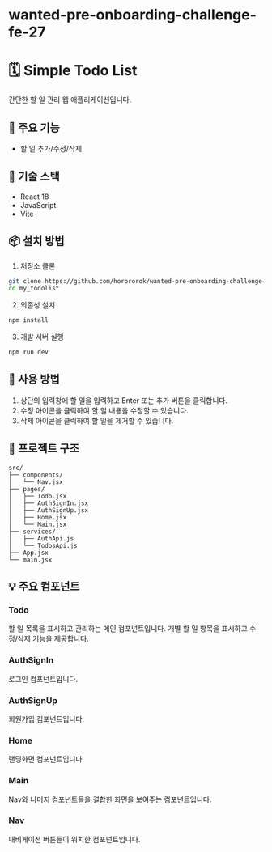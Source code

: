 ﻿# wanted-pre-onboarding-challenge-fe-27

# 🗓 Simple Todo List

간단한 할 일 관리 웹 애플리케이션입니다.

## 🌟 주요 기능

- 할 일 추가/수정/삭제

## 🔧 기술 스택

- React 18
- JavaScript
- Vite

## 📦 설치 방법

1. 저장소 클론
```bash
git clone https://github.com/horororok/wanted-pre-onboarding-challenge-fe-27.git
cd my_todolist
```

2. 의존성 설치
```bash
npm install
```

3. 개발 서버 실행
```bash
npm run dev
```

## 🎯 사용 방법

1. 상단의 입력창에 할 일을 입력하고 Enter 또는 추가 버튼을 클릭합니다.
2. 수정 아이콘을 클릭하여 할 일 내용을 수정할 수 있습니다.
3. 삭제 아이콘을 클릭하여 할 일을 제거할 수 있습니다.

## 📁 프로젝트 구조

```
src/
├── components/
│   └── Nav.jsx
├── pages/
│   ├── Todo.jsx
│   ├── AuthSignIn.jsx
│   ├── AuthSignUp.jsx
│   ├── Home.jsx
│   └── Main.jsx
├── services/
│   ├── AuthApi.js
│   └── TodosApi.js
├── App.jsx
└── main.jsx
```

## 💡 주요 컴포넌트


### Todo
할 일 목록을 표시하고 관리하는 메인 컴포넌트입니다.
개별 할 일 항목을 표시하고 수정/삭제 기능을 제공합니다.

### AuthSignIn
로그인 컴포넌트입니다.

### AuthSignUp
회원가입 컴포넌트입니다.

### Home
랜딩화면 컴포넌트입니다.

### Main
Nav와 나머지 컴포넌트들을 결합한 화면을 보여주는 컴포넌트입니다.

### Nav
내비게이션 버튼들이 위치한 컴포넌트입니다.

